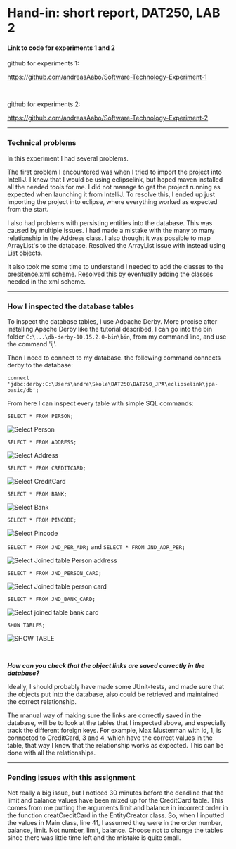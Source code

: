 <h1> Hand-in: short report, DAT250, LAB 2 </h1>

<h4> Link to code for experiments 1 and 2</h4>

github for experiments 1:

https://github.com/andreasAabo/Software-Technology-Experiment-1


<br>

github for experiments 2:

https://github.com/andreasAabo/Software-Technology-Experiment-2

---

<h3> Technical problems </h3>

In this experiment I had several problems.

The first problem I encountered was when I tried to import the project into IntelliJ. I knew that I would be using eclipselink, but hoped maven installed all the needed tools for me. I did not manage to get the project running as expected when launching it from IntelliJ. To resolve this, I ended up just importing the project into eclipse, where everything worked as expected from the start.

I also had problems with persisting entities into the database. This was caused by multiple issues. I had made a mistake with the many to many relationship in the Address class. I also thought it was possible to map ArrayList's to the database. Resolved the ArrayList issue with instead using List objects. 

It also took me some time to understand I needed to add the classes to the presitence.xml scheme. Resolved this by eventually adding the classes needed in the xml scheme.



---

<h3> How I inspected the database tables </h3>

To inspect the database tables, I use Adpache Derby. More precise after installing Apache Derby like the tutorial described, I can go into the bin folder ```C:\...\db-derby-10.15.2.0-bin\bin```, from my command line, and use the command 'ij'.

Then I need to connect to my database. the following command connects derby to the database:

```connect 'jdbc:derby:C:\Users\andre\Skole\DAT250\DAT250_JPA\eclipselink\jpa-basic/db'; ```

From here I can inspect every table with simple SQL commands:


```SELECT * FROM PERSON;```

![Select Person](assets/ex2/selectPerson.png?raw=true)


```SELECT * FROM ADDRESS;```

![Select Address](assets/ex2/selectAddress.png?raw=true)


```SELECT * FROM CREDITCARD;```

![Select CreditCard](assets/ex2/selectCreditCard.png?raw=true)


```SELECT * FROM BANK;```

![Select Bank](assets/ex2/selectBank.png?raw=true)


```SELECT * FROM PINCODE;```

![Select Pincode](assets/ex2/selectPincode.png?raw=true)


```SELECT * FROM JND_PER_ADR;``` and
```SELECT * FROM JND_ADR_PER;```

![Select Joined table Person address](assets/ex2/manyToMany_per_adr.png?raw=true)



```SELECT * FROM JND_PERSON_CARD;```

![Select Joined table person card](assets/ex2/JND_PER_CARD.png?raw=true)


```SELECT * FROM JND_BANK_CARD;```

![Select joined table bank card](assets/ex2/JND_BANK_CARD.png?raw=true)


```SHOW TABLES;```

![SHOW TABLE](assets/ex2/showtables.png?raw=true)

<br>

***How can you check that the object links are saved correctly in the database?***

Ideally, I should probably have made some JUnit-tests, and made sure that the objects put into the database, also could be retrieved and maintained the correct relationship.

The manual way of making sure the links are correctly saved in the database, will be to look at the tables that I inspected above, and especially track the different foreign keys. For example, Max Musterman with id, 1, is connected to CreditCard, 3 and 4, which have the correct values in the table, that way I know that the relationship works as expected. This can be done with all the relationships.


---

<h3>  Pending issues with this assignment  </h3>

Not really a big issue, but I noticed 30 minutes before the deadline that the limit and balance values have been mixed up for the CreditCard table. This comes from me putting the arguments limit and balance in incorrect order in the function creatCreditCard in the EntityCreator class. So, when I inputted the values in Main class, line 41, I assumed they were in the order number, balance, limit. Not number, limit, balance. Choose not to change the tables since there was little time left and the mistake is quite small.

